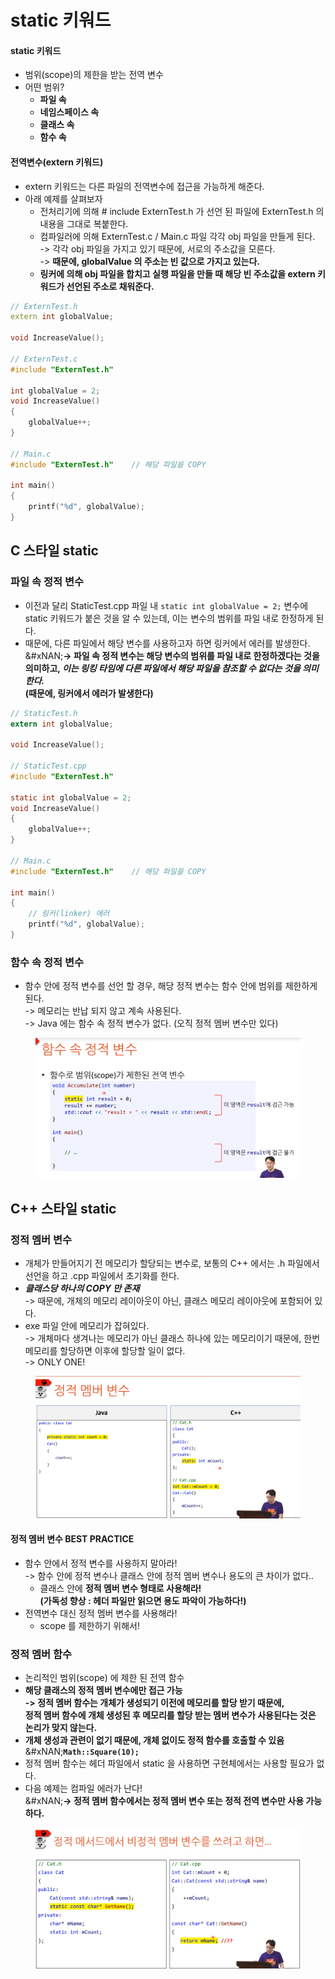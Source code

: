 # static 키워드

#### static 키워드

* 범위(scope)의 제한을 받는 전역 변수
* 어떤 범위?
  * **파일 속**
  * **네임스페이스 속**
  * **클래스 속**
  * **함수 속**

#### 전역변수(extern 키워드)

* extern 키워드는 다른 파일의 전역변수에 접근을 가능하게 해준다.
* 아래 예제를 살펴보자
  * 전처리기에 의해 # include ExternTest.h 가 선언 된 파일에 ExternTest.h 의 내용을 그대로 복붙한다.&#x20;
  * 컴파일러에 의해 ExternTest.c / Main.c 파일 각각 obj 파일을 만들게 된다.\
    -> 각각 obj 파일을 가지고 있기 때문에, 서로의 주소값을 모른다.   \
    -> **때문에, globalValue 의 주소는 빈 값으로 가지고 있는다.**
  * **링커에 의해 obj 파일을 합치고 실행 파일을 만들 때 해당 빈 주소값을 extern 키워드가 선언된 주소로 채워준다.**

```cpp
// ExternTest.h
extern int globalValue;

void IncreaseValue();

// ExternTest.c
#include "ExternTest.h"

int globalValue = 2;
void IncreaseValue()
{
    globalValue++;
}

// Main.c
#include "ExternTest.h"    // 해당 파일을 COPY

int main()
{
    printf("%d", globalValue);
}
```

## C 스타일 static

### 파일 속 정적 변수

* 이전과 달리 StaticTest.cpp 파일 내 `static int globalValue = 2;`  변수에 static 키워드가 붙은 것을 알 수 있는데, 이는 변수의 범위를 파일 내로 한정하게 된다.&#x20;
* 때문에, 다른 파일에서 해당 변수를 사용하고자 하면 링커에서 에러를 발생한다.\
  &#xNAN;**-> 파일 속 정적 변수는 해당 변수의 범위를 파일 내로 한정하겠다는 것을 의미하고,&#x20;**_**이는 링킹 타임에 다른 파일에서 해당 파일을 참조할 수 없다는 것을 의미한다.**_ \
  **(때문에, 링커에서 에러가 발생한다)**

```c
// StaticTest.h
extern int globalValue;

void IncreaseValue();

// StaticTest.cpp
#include "ExternTest.h"

static int globalValue = 2;
void IncreaseValue()
{
    globalValue++;
}

// Main.c
#include "ExternTest.h"    // 해당 파일을 COPY

int main()
{
    // 링커(linker) 에러
    printf("%d", globalValue);
}
```

### 함수 속 정적 변수

* 함수 안에 정적 변수를 선언 할 경우, 해당 정적 변수는 함수 안에 범위를 제한하게 된다.\
  -> 메모리는 반납 되지 않고 계속 사용된다.\
  -> Java 에는 함수 속 정적 변수가 없다. (오직 정적 멤버 변수만 있다)

<figure><img src="../../../.gitbook/assets/image (70).png" alt=""><figcaption></figcaption></figure>

## C++ 스타일 static&#x20;

### 정적 멤버 변수

* 개체가 만들어지기 전 메모리가 할당되는 변수로, 보통의 C++ 에서는 .h 파일에서 선언을 하고 .cpp 파일에서 초기화를 한다.
* _**클래스당 하나의 COPY 만 존재**_\
  -> 때문에, 개체의 메모리 레이아웃이 아닌, 클래스 메모리 레이아웃에 포함되어 있다.
* exe 파일 안에 메모리가 잡혀있다.\
  -> 개체마다 생겨나는 메모리가 아닌 클래스 하나에 있는 메모리이기 때문에, 한번 메모리를 할당하면 이후에 할당할 일이 없다.\
  -> ONLY ONE!

<figure><img src="../../../.gitbook/assets/image (71).png" alt=""><figcaption></figcaption></figure>

#### 정적 멤버 변수 BEST PRACTICE

* 함수 안에서 정적 변수를 사용하지 말아라! \
  -> 함수 안에 정적 변수나 클래스 안에 정적 멤버 변수나 용도의 큰 차이가 없다..&#x20;
  * 클래스 안에 **정적 멤버 변수 형태로 사용해라!** \
    **(가독성 향상 : 헤더 파일만 읽으면 용도 파악이 가능하다!)**
* 전역변수 대신 정적 멤버 변수를 사용해라!
  * scope 를 제한하기 위해서!

### 정적 멤버 함수

* 논리적인 범위(scope) 에 제한 된 전역 함수
* **해당 클래스의 정적 멤버 변수에만 접근 가능**\
  **-> 정적 멤버 함수는 개체가 생성되기 이전에 메모리를 할당 받기 때문에,** \
  **정적 멤버 함수에 개체 생성된 후 메모리를 할당 받는 멤버 변수가 사용된다는 것은 논리가 맞지 않는다.**&#x20;
* **개체 생성과 관련이 없기 때문에, 개체 없이도 정적 함수를 호출할 수 있음**\
  &#xNAN;**`Math::Square(10);`**
* 정적 멤버 함수는 헤더  파일에서 static 을 사용하면 구현체에서는 사용할 필요가 없다.&#x20;
* 다음 예제는 컴파일 에러가 난다!\
  &#xNAN;**-> 정적 멤버 함수에서는 정적 멤버 변수 또는 정적 전역 변수만 사용 가능하다.**&#x20;

<figure><img src="../../../.gitbook/assets/image (74).png" alt=""><figcaption></figcaption></figure>
